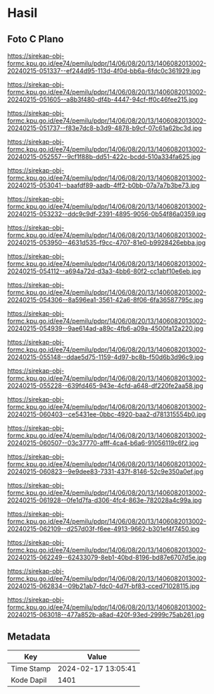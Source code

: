 # Hasil

## Foto C Plano

https://sirekap-obj-formc.kpu.go.id/ee74/pemilu/pdpr/14/06/08/20/13/1406082013002-20240215-051337--ef244d95-113d-4f0d-bb6a-6fdc0c361929.jpg

https://sirekap-obj-formc.kpu.go.id/ee74/pemilu/pdpr/14/06/08/20/13/1406082013002-20240215-051605--a8b3f480-df4b-4447-94cf-ff0c46fee215.jpg

https://sirekap-obj-formc.kpu.go.id/ee74/pemilu/pdpr/14/06/08/20/13/1406082013002-20240215-051737--f83e7dc8-b3d9-4878-b9cf-07c61a62bc3d.jpg

https://sirekap-obj-formc.kpu.go.id/ee74/pemilu/pdpr/14/06/08/20/13/1406082013002-20240215-052557--9cf1f88b-dd51-422c-bcdd-510a334fa625.jpg

https://sirekap-obj-formc.kpu.go.id/ee74/pemilu/pdpr/14/06/08/20/13/1406082013002-20240215-053041--baafdf89-aadb-4ff2-b0bb-07a7a7b3be73.jpg

https://sirekap-obj-formc.kpu.go.id/ee74/pemilu/pdpr/14/06/08/20/13/1406082013002-20240215-053232--ddc9c9df-2391-4895-9056-0b54f86a0359.jpg

https://sirekap-obj-formc.kpu.go.id/ee74/pemilu/pdpr/14/06/08/20/13/1406082013002-20240215-053950--4631d535-f9cc-4707-81e0-b9928426ebba.jpg

https://sirekap-obj-formc.kpu.go.id/ee74/pemilu/pdpr/14/06/08/20/13/1406082013002-20240215-054112--a694a72d-d3a3-4bb6-80f2-cc1abf10e6eb.jpg

https://sirekap-obj-formc.kpu.go.id/ee74/pemilu/pdpr/14/06/08/20/13/1406082013002-20240215-054306--8a596ea1-3561-42a6-8f06-6fa36587795c.jpg

https://sirekap-obj-formc.kpu.go.id/ee74/pemilu/pdpr/14/06/08/20/13/1406082013002-20240215-054939--9ae614ad-a89c-4fb6-a09a-4500fa12a220.jpg

https://sirekap-obj-formc.kpu.go.id/ee74/pemilu/pdpr/14/06/08/20/13/1406082013002-20240215-055148--ddae5d75-1159-4d97-bc8b-f50d6b3d96c9.jpg

https://sirekap-obj-formc.kpu.go.id/ee74/pemilu/pdpr/14/06/08/20/13/1406082013002-20240215-055228--639fd465-943e-4cfd-a648-df220fe2aa58.jpg

https://sirekap-obj-formc.kpu.go.id/ee74/pemilu/pdpr/14/06/08/20/13/1406082013002-20240215-060403--ce5431ee-0bbc-4920-baa2-d781315554b0.jpg

https://sirekap-obj-formc.kpu.go.id/ee74/pemilu/pdpr/14/06/08/20/13/1406082013002-20240215-060507--03c37770-afff-4ca4-b6a6-91056119c6f2.jpg

https://sirekap-obj-formc.kpu.go.id/ee74/pemilu/pdpr/14/06/08/20/13/1406082013002-20240215-060823--9e9dee83-7331-437f-8146-52c9e350a0ef.jpg

https://sirekap-obj-formc.kpu.go.id/ee74/pemilu/pdpr/14/06/08/20/13/1406082013002-20240215-061928--0fe1d7fa-d306-4fc4-863e-782028a4c99a.jpg

https://sirekap-obj-formc.kpu.go.id/ee74/pemilu/pdpr/14/06/08/20/13/1406082013002-20240215-062109--d257d03f-f6ee-4913-9662-b301ef4f7450.jpg

https://sirekap-obj-formc.kpu.go.id/ee74/pemilu/pdpr/14/06/08/20/13/1406082013002-20240215-062249--62433079-8eb1-40bd-8196-bd87e6707d5e.jpg

https://sirekap-obj-formc.kpu.go.id/ee74/pemilu/pdpr/14/06/08/20/13/1406082013002-20240215-062834--09b21ab7-fdc0-4d7f-bf83-cced71028115.jpg

https://sirekap-obj-formc.kpu.go.id/ee74/pemilu/pdpr/14/06/08/20/13/1406082013002-20240215-063018--477a852b-a8ad-420f-93ed-2999c75ab261.jpg


## Metadata

| Key        | Value               |
| ---------- | ------------------- |
| Time Stamp | 2024-02-17 13:05:41 |
| Kode Dapil | 1401                |



